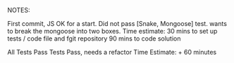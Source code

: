 NOTES:

First commit, JS
OK for a start. Did not pass [Snake, Mongoose] test. wants to break the mongoose into two boxes.
Time estimate:
30 mins to set up tests / code file and fgit repository
90 mins to code solution

All Tests Pass
Tests Pass, needs a refactor
Time Estimate: + 60 minutes